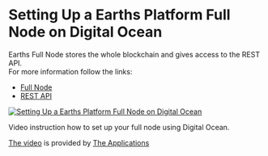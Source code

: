 # Setting Up a Earths Platform Full Node on Digital Ocean

Earths Full Node stores the whole blockchain and gives access to the REST API.   
For more information follow the links:

* [Full Node](/earths-full-node/what-is-a-full-node.md)
* [REST API](/earths-node-rest-api/account-transactions.md)

[![Setting Up a Earths Platform Full Node on Digital Ocean](http://img.youtube.com/vi/CDmMeZlzKbk/0.jpg)](http://www.youtube.com/watch?v=CDmMeZlzKbk "Setting Up a Earths Platform Full Node on Digital Ocean")

Video instruction how to set up your full node using Digital Ocean.

[The video](http://www.youtube.com/watch?v=CDmMeZlzKbk) is provided by [The Applications](https://github.com/theapplicationist)
